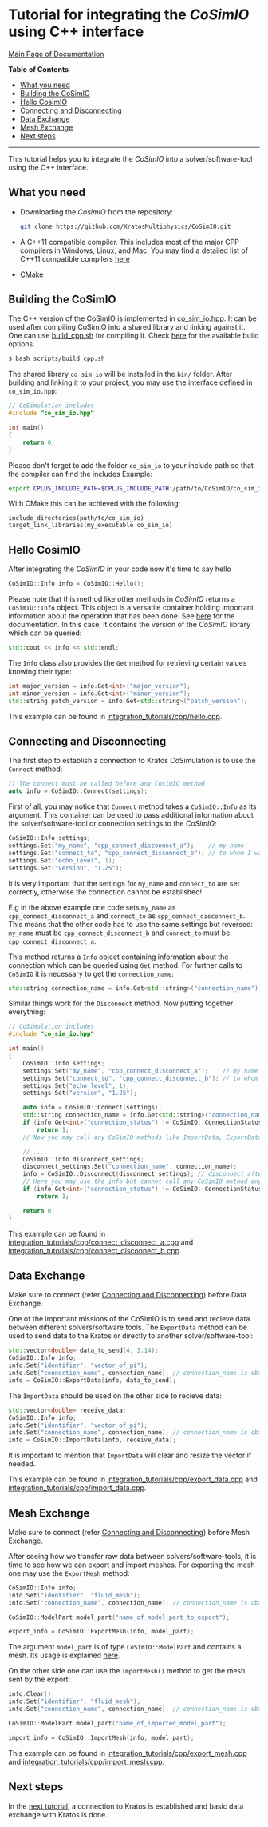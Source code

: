 # Tutorial for integrating the _CoSimIO_ using C++ interface

[Main Page of Documentation](https://kratosmultiphysics.github.io/CoSimIO/)

**Table of Contents**
<!-- @import "[TOC]" {cmd="toc" depthFrom=2 depthTo=6 orderedList=false} -->

<!-- code_chunk_output -->

- [What you need](#what-you-need)
- [Building the CoSimIO](#building-the-cosimio)
- [Hello CosimIO](#hello-cosimio)
- [Connecting and Disconnecting](#connecting-and-disconnecting)
- [Data Exchange](#data-exchange)
- [Mesh Exchange](#mesh-exchange)
- [Next steps](#next-steps)

<!-- /code_chunk_output -->
---

This tutorial helps you to integrate the _CoSimIO_ into a solver/software-tool using the C++ interface.

## What you need
- Downloading the _CosimIO_ from the repository:
  ```bash
  git clone https://github.com/KratosMultiphysics/CoSimIO.git
  ```

- A C++11 compatible compiler. This includes most of the major CPP compilers in Windows, Linux, and Mac. You may find a detailed list of C++11 compatible compilers [here](https://en.cppreference.com/w/cpp/compiler_support#cpp11)

- [CMake](https://cmake.org/)

## Building the CoSimIO
The C++ version of the CoSimIO is implemented in [co_sim_io.hpp](https://github.com/KratosMultiphysics/CoSimIO/blob/master/co_sim_io/co_sim_io.hpp). It can be used after compiling CoSimIO into a shared library and linking against it. One can use [build_cpp.sh](https://github.com/KratosMultiphysics/CoSimIO/blob/master/scripts/build_cpp.sh) for compiling it. Check [here](../../build_options.md) for the available build options.

```bash
$ bash scripts/build_cpp.sh
```

The shared library `co_sim_io` will be installed in the `bin/` folder. After building and linking it to your project, you may use the interface defined in `co_sim_io.hpp`:

```c++
// CoSimulation includes
#include "co_sim_io.hpp"

int main()
{
    return 0;
}
```

Please don't forget to add the folder `co_sim_io` to your include path so that the compiler can find the includes
Example:
```bash
export CPLUS_INCLUDE_PATH=$CPLUS_INCLUDE_PATH:/path/to/CoSimIO/co_sim_io
```

With CMake this can be achieved with the following:
```
include_directories(path/to/co_sim_io)
target_link_libraries(my_executable co_sim_io)
```

## Hello CosimIO
After integrating the _CoSimIO_ in your code now it's time to say hello

```c++
CoSimIO::Info info = CoSimIO::Hello();
```

Please note that this method like other methods in _CoSimIO_ returns a `CoSimIO::Info` object. This object is a versatile container holding important information about the operation that has been done. See [here](../../info/info_cpp.md) for the documentation. In this case, it contains the version of the _CoSimIO_ library which can be queried:

```c++
std::cout << info << std::endl;
```

The `Info` class also provides the `Get` method for retrieving certain values knowing their type:

```c++
int major_version = info.Get<int>("major_version");
int minor_version = info.Get<int>("minor_version");
std::string patch_version = info.Get<std::string>("patch_version");
```

This example can be found in [integration_tutorials/cpp/hello.cpp](https://github.com/KratosMultiphysics/CoSimIO/blob/master/tests/integration_tutorials/cpp/hello.cpp).


## Connecting and Disconnecting
The first step to establish a connection to Kratos CoSimulation is to use the `Connect` method:
```c++
// The connect must be called before any CosimIO method
auto info = CoSimIO::Connect(settings);
```

First of all, you may notice that `Connect` method takes a `CoSimIO::Info` as its argument. This container can be used to pass additional information about the solver/software-tool or connection settings to the _CoSimIO_:

```c++
CoSimIO::Info settings;
settings.Set("my_name", "cpp_connect_disconnect_a");    // my name
settings.Set("connect_to", "cpp_connect_disconnect_b"); // to whom I want to connect to
settings.Set("echo_level", 1);
settings.Set("version", "1.25");
```

It is very important that the settings for `my_name` and `connect_to` are set correctly, otherwise the connection cannot be established!

E.g in the above example one code sets `my_name` as `cpp_connect_disconnect_a` and `connect_to` as `cpp_connect_disconnect_b`. This means that the other code has to use the same settings but reversed: `my_name` must be `cpp_connect_disconnect_b` and `connect_to` must be `cpp_connect_disconnect_a`.

This method returns a `Info` object containing information about the connection which can be queried using `Get` method. For further calls to `CoSimIO` it is necessary to get the `connection_name`:

```c++
std::string connection_name = info.Get<std::string>("connection_name");
```
Similar things work for the `Disconnect` method.
Now putting together everything:

```c++
// CoSimulation includes
#include "co_sim_io.hpp"

int main()
{
    CoSimIO::Info settings;
    settings.Set("my_name", "cpp_connect_disconnect_a");    // my name
    settings.Set("connect_to", "cpp_connect_disconnect_b"); // to whom I want to connect to
    settings.Set("echo_level", 1);
    settings.Set("version", "1.25");

    auto info = CoSimIO::Connect(settings);
    std::string connection_name = info.Get<std::string>("connection_name"); // getting name of connection for future calls
    if (info.Get<int>("connection_status") != CoSimIO::ConnectionStatus::Connected)
        return 1;
    // Now you may call any CoSimIO methods like ImportData, ExportData, etc.

    // ...
    CoSimIO::Info disconnect_settings;
    disconnect_settings.Set("connection_name", connection_name);
    info = CoSimIO::Disconnect(disconnect_settings); // disconnect afterwards
    // Here you may use the info but cannot call any CoSimIO method anymore
    if (info.Get<int>("connection_status") != CoSimIO::ConnectionStatus::Disconnected)
        return 1;

    return 0;
}
```

This example can be found in [integration_tutorials/cpp/connect_disconnect_a.cpp](https://github.com/KratosMultiphysics/CoSimIO/blob/master/tests/integration_tutorials/cpp/connect_disconnect_a.cpp) and [integration_tutorials/cpp/connect_disconnect_b.cpp](https://github.com/KratosMultiphysics/CoSimIO/blob/master/tests/integration_tutorials/cpp/connect_disconnect_b.cpp).


## Data Exchange
Make sure to connect (refer [Connecting and Disconnecting](#connecting-and-disconnecting)) before Data Exchange.

One of the important missions of the CoSimIO is to send and recieve data between different solvers/software tools. The `ExportData` method can be used to send data to the Kratos or directly to another solver/software-tool:

```c++
std::vector<double> data_to_send(4, 3.14);
CoSimIO::Info info;
info.Set("identifier", "vector_of_pi");
info.Set("connection_name", connection_name); // connection_name is obtained from calling "Connect"
info = CoSimIO::ExportData(info, data_to_send);
```
The `ImportData` should be used on the other side to recieve data:

```c++
std::vector<double> receive_data;
CoSimIO::Info info;
info.Set("identifier", "vector_of_pi");
info.Set("connection_name", connection_name); // connection_name is obtained from calling "Connect"
info = CoSimIO::ImportData(info, receive_data);
```

It is important to mention that `ImportData` will clear and resize the vector if needed.

This example can be found in [integration_tutorials/cpp/export_data.cpp](https://github.com/KratosMultiphysics/CoSimIO/blob/master/tests/integration_tutorials/cpp/export_data.cpp) and [integration_tutorials/cpp/import_data.cpp](https://github.com/KratosMultiphysics/CoSimIO/blob/master/tests/integration_tutorials/cpp/import_data.cpp).


## Mesh Exchange
Make sure to connect (refer [Connecting and Disconnecting](#connecting-and-disconnecting)) before Mesh Exchange.

After seeing how we transfer raw data between solvers/software-tools, it is time to see how we can export and import meshes. For exporting the mesh one may use the `ExportMesh` method:


```c++
CoSimIO::Info info;
info.Set("identifier", "fluid_mesh");
info.Set("connection_name", connection_name); // connection_name is obtained from calling "Connect"

CoSimIO::ModelPart model_part("name_of_model_part_to_export");

export_info = CoSimIO::ExportMesh(info, model_part);
```

The argument `model_part` is of type `CoSimIO::ModelPart` and contains a mesh. Its usage is explained [here](../../model_part/model_part_cpp.md).

On the other side one can use the `ImportMesh()` method to get the mesh sent by the export:

```c++
info.Clear();
info.Set("identifier", "fluid_mesh");
info.Set("connection_name", connection_name); // connection_name is obtained from calling "Connect"

CoSimIO::ModelPart model_part("name_of_imported_model_part");

import_info = CoSimIO::ImportMesh(info, model_part);
```

This example can be found in [integration_tutorials/cpp/export_mesh.cpp](https://github.com/KratosMultiphysics/CoSimIO/blob/master/tests/integration_tutorials/cpp/export_mesh.cpp) and [integration_tutorials/cpp/import_mesh.cpp](https://github.com/KratosMultiphysics/CoSimIO/blob/master/tests/integration_tutorials/cpp/import_mesh.cpp).

## Next steps
In the [next tutorial](basic_data_exchange_with_kratos.md), a connection to Kratos is established and basic data exchange with Kratos is done.
